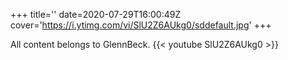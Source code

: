 +++
title=''
date=2020-07-29T16:00:49Z
cover='https://i.ytimg.com/vi/SlU2Z6AUkg0/sddefault.jpg'
+++

All content belongs to GlennBeck.
{{< youtube SlU2Z6AUkg0 >}}
